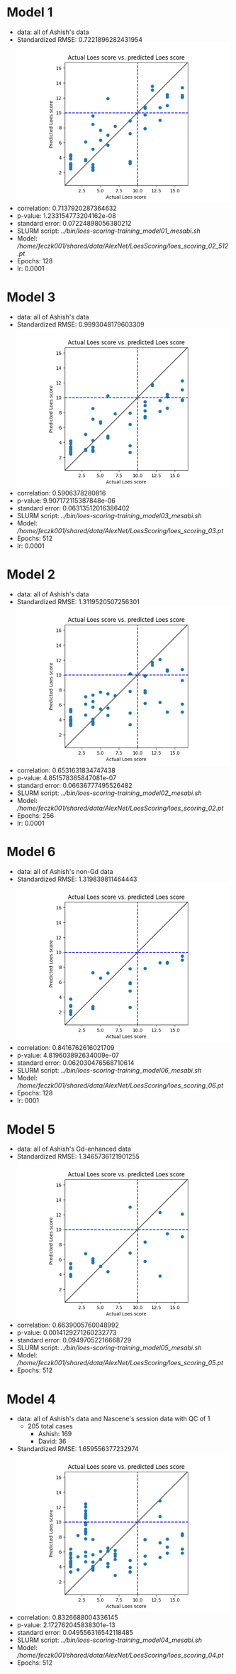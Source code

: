 # Model 1
* data: all of Ashish's data
* Standardized RMSE: 0.7221896282431954
![Model 1](./img/model01.png "Model 1")
* correlation:    0.7137920287364632
* p-value:        1.233154773204162e-08
* standard error: 0.07224898056380212
* SLURM script: *../bin/loes-scoring-training_model01_mesabi.sh*
* Model: */home/feczk001/shared/data/AlexNet/LoesScoring/loes_scoring_02_512.pt*
* Epochs: 128
* lr: 0.0001

# Model 3
* data: all of Ashish's data
* Standardized RMSE: 0.9993048179603309
![Model 3](./img/model03.png "Model 3")
* correlation:    0.5906378280816
* p-value:        9.907172115387848e-06
* standard error: 0.06313512016386402
* SLURM script: *../bin/loes-scoring-training_model03_mesabi.sh*
* Model: */home/feczk001/shared/data/AlexNet/LoesScoring/loes_scoring_03.pt*
* Epochs: 512
* lr: 0.0001

# Model 2
* data: all of Ashish's data
* Standardized RMSE: 1.3119520507256301
![Model 2](./img/model02.png "Model 2")
* correlation:    0.6531631834747438
* p-value:        4.851578365847081e-07
* standard error: 0.06636777495526482
* SLURM script: *../bin/loes-scoring-training_model02_mesabi.sh*
* Model: */home/feczk001/shared/data/AlexNet/LoesScoring/loes_scoring_02.pt*
* Epochs: 256
* lr: 0.0001

# Model 6
* data: all of Ashish's non-Gd data
* Standardized RMSE: 1.319839811464443
![Model 6](./img/model06.png "Model 6")
* correlation:    0.8416762616021709
* p-value:        4.819603892634009e-07
* standard error: 0.062030476568710614
* SLURM script: *../bin/loes-scoring-training_model06_mesabi.sh*
* Model: */home/feczk001/shared/data/AlexNet/LoesScoring/loes_scoring_06.pt*
* Epochs: 128
* lr: 0001

# Model 5
* data: all of Ashish's Gd-enhanced data
* Standardized RMSE: 1.3465736121901255
![Model 5](./img/model05.png "Model 5")
* correlation:    0.6639005760048992
* p-value:        0.0014129271260232773
* standard error: 0.09497052216668729
* SLURM script: *../bin/loes-scoring-training_model05_mesabi.sh*
* Model: */home/feczk001/shared/data/AlexNet/LoesScoring/loes_scoring_05.pt*
* Epochs: 512

# Model 4
* data: all of Ashish's data and Nascene's session data with QC of 1
  * 205 total cases
    * Ashish: 169
    * David: 36
* Standardized RMSE: 1.659556377232974
![Model 4](./img/model04.png "Model 4")
* correlation:    0.8326688004336145
* p-value:        2.172762045838301e-13
* standard error: 0.049556316542118485
* SLURM script: *../bin/loes-scoring-training_model04_mesabi.sh*
* Model: */home/feczk001/shared/data/AlexNet/LoesScoring/loes_scoring_04.pt*
* Epochs: 512
